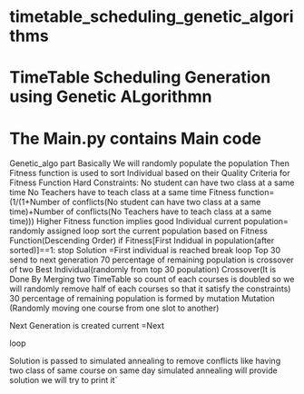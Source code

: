 # timetable_scheduling_genetic_algorithms
# TimeTable  Scheduling Generation using Genetic ALgorithmn

# The Main.py contains Main code
Genetic_algo part
Basically We will randomly populate the population
Then Fitness function is used to sort Individual based on their Quality
Criteria for Fitness Function
      Hard Constraints:
      No student can have two class at a same time
      No  Teachers have to teach class at a same time
Fitness function= (1/(1+Number of conflicts(No student can have two class at a same time)+Number of conflicts(No  Teachers have to teach class at a same time)))
Higher Fitness function implies good Individual
current population= randomly assigned
loop
  sort the current population based on Fitness Function(Descending Order) 
  if Fitness[First Indidual in population(after sorted)]==1:
      stop Solution =First individual is reached
      break loop
  Top 30 send to next generation
  70 percentage of remaining population is crossover of two Best Individual(randomly from top 30 population)
  Crossover(It is Done By Merging two TimeTable so count of each courses is doubled so we will randomly remove half of each courses so that it satisfy the constraints)
  30  percentage of remaining population is formed by mutation
  Mutation (Randomly moving one course from one slot  to another)
  
  Next Generation is created 
  current =Next
  
loop

Solution is passed to simulated annealing to remove conflicts like having two class of same course on same day
simulated annealing will provide solution we will try to print it`


